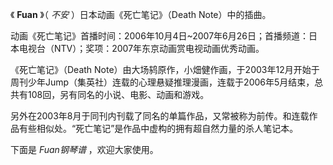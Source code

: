

《 **Fuan** 》（ _不安_ ）日本动画《死亡笔记》（Death Note）中的插曲。

动画《死亡笔记》首播时间：2006年10月4日~2007年6月26日；首播频道：日本电视台（NTV）；奖项：2007年东京动画赏电视动画优秀动画。

《死亡笔记》（Death
Note）由大场鸫原作，小畑健作画，于2003年12月开始于周刊少年Jump（集英社）连载的心理悬疑推理漫画，连载于2006年5月结束，总共有108回，另有同名的小说、电影、动画和游戏。

另外在2003年8月于同刊内刊载了同名的单篇作品，又常被称为前传。和连载作品有些相似处。“死亡笔记”是作品中虚构的拥有超自然力量的杀人笔记本。

下面是 _Fuan钢琴谱_ ，欢迎大家使用。

